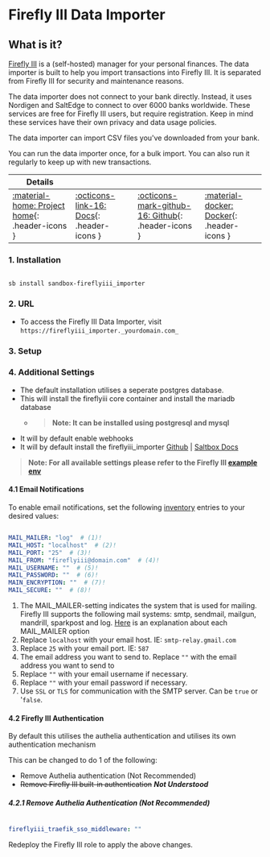 # Firefly III Data Importer

## What is it?

[Firefly III](https://www.firefly-iii.org) is a (self-hosted) manager for your personal finances. The data importer is built to help you import transactions into Firefly III. It is separated from Firefly III for security and maintenance reasons.

The data importer does not connect to your bank directly. Instead, it uses Nordigen and SaltEdge to connect to over 6000 banks worldwide. These services are free for Firefly III users, but require registration. Keep in mind these services have their own privacy and data usage policies.

The data importer can import CSV files you've downloaded from your bank.

You can run the data importer once, for a bulk import. You can also run it regularly to keep up with new transactions.

| Details     |             |             |             |
|-------------|-------------|-------------|-------------|
| [:material-home: Project home](https://docs.firefly-iii.org/explanation/data-importer/about/introduction/){: .header-icons } | [:octicons-link-16: Docs](https://docs.firefly-iii.org/explanation/data-importer/about/introduction/){: .header-icons } | [:octicons-mark-github-16: Github](https://github.com/firefly-iii/data-importer){: .header-icons } | [:material-docker: Docker](hhttps://docs.firefly-iii.org/how-to/data-importer/installation/docker/){: .header-icons }|

### 1. Installation

``` shell

sb install sandbox-fireflyiii_importer

```

### 2. URL

- To access the Firefly III Data Importer, visit `https://fireflyiii_importer._yourdomain.com_`

### 3. Setup

### 4. Additional Settings

- The default installation utilises a seperate postgres database.
- This will install the fireflyiii core container and install the mariadb database
  - > **Note: It can be installed using postgresql and mysql**
- It will by default enable webhooks
- It will by default install the fireflyiii_importer [Github](https://github.com/firefly-iii/data-importer) | [Saltbox Docs]()

> **Note: For all available settings please refer to the Firefly III [example env](https://raw.githubusercontent.com/firefly-iii/firefly-iii/main/.env.example)**

#### 4.1 Email Notifications
To enable email notifications, set the following [inventory](../../saltbox/inventory/index.md) entries to your desired values:

``` yaml title="Firefly III Email Settings"

MAIL_MAILER: "log"  # (1)!
MAIL_HOST: "localhost"  # (2)!
MAIL_PORT: "25"  # (3)!
MAIL_FROM: "fireflyiii@domain.com"  # (4)!
MAIL_USERNAME: ""  # (5)!
MAIL_PASSWORD: ""  # (6)!
MAIN_ENCRYPTION: ""  # (7)!
MAIL_SECURE: ""  # (8)!
```

1. The MAIL_MAILER-setting indicates the system that is used for mailing. Firefly III supports the following mail systems: smtp, sendmail, mailgun, mandrill, sparkpost and log. [Here](https://docs.firefly-iii.org/how-to/firefly-iii/advanced/notifications/#email) is an explanation about each MAIL_MAILER option
2. Replace `localhost` with your email host. IE: `smtp-relay.gmail.com`
4. Replace `25` with your email port. IE: `587`
3. The email address you want to send to. Replace `""` with the email address you want to send to
5. Replace `""` with your email username if necessary.
6. Replace `""` with your email password if necessary.
7. Use `SSL` or `TLS` for communication with the SMTP server. Can be `true` or '`false`.

#### 4.2 Firefly III Authentication
By default this utilises the authelia authentication and utilises its own authentication mechanism

This can be changed to do 1 of the following:
- Remove Authelia authentication (Not Recommended)
- ~~Remove Firefly III built-in authentication~~ ***Not Understood***

##### 4.2.1 Remove Authelia Authentication (Not Recommended)

``` yaml title="Firefly III Remove Authelia"

fireflyiii_traefik_sso_middleware: ""
```

Redeploy the Firefly III role to apply the above changes.